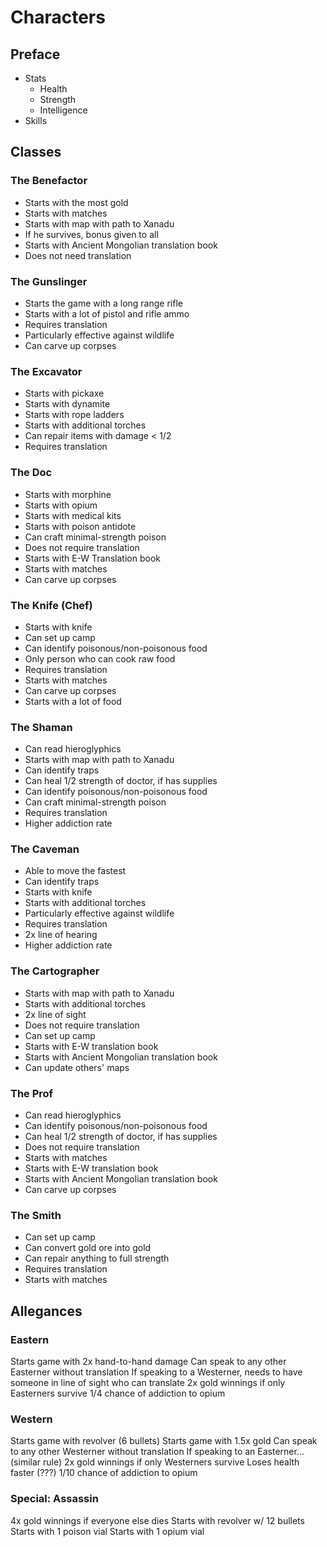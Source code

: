 # Characters

## Preface
  * Stats
    * Health
    * Strength
    * Intelligence
  * Skills

## Classes

### The Benefactor
  * Starts with the most gold
  * Starts with matches
  * Starts with map with path to Xanadu
  * If he survives, bonus given to all
  * Starts with Ancient Mongolian translation book
  * Does not need translation

### The Gunslinger
  * Starts the game with a long range rifle
  * Starts with a lot of pistol and rifle ammo
  * Requires translation
  * Particularly effective against wildlife
  * Can carve up corpses

### The Excavator
  * Starts with pickaxe
  * Starts with dynamite
  * Starts with rope ladders
  * Starts with additional torches
  * Can repair items with damage < 1/2
  * Requires translation

### The Doc
  * Starts with morphine
  * Starts with opium
  * Starts with medical kits
  * Starts with poison antidote
  * Can craft minimal-strength poison
  * Does not require translation
  * Starts with E-W Translation book
  * Starts with matches
  * Can carve up corpses

### The Knife (Chef)
  * Starts with knife
  * Can set up camp
  * Can identify poisonous/non-poisonous food
  * Only person who can cook raw food
  * Requires translation
  * Starts with matches
  * Can carve up corpses
  * Starts with a lot of food

### The Shaman
  * Can read hieroglyphics
  * Starts with map with path to Xanadu
  * Can identify traps
  * Can heal 1/2 strength of doctor, if has supplies
  * Can identify poisonous/non-poisonous food
  * Can craft minimal-strength poison
  * Requires translation
  * Higher addiction rate

### The Caveman
  * Able to move the fastest
  * Can identify traps
  * Starts with knife
  * Starts with additional torches
  * Particularly effective against wildlife
  * Requires translation
  * 2x line of hearing
  * Higher addiction rate

### The Cartographer
  * Starts with map with path to Xanadu
  * Starts with additional torches
  * 2x line of sight
  * Does not require translation
  * Can set up camp
  * Starts with E-W translation book
  * Starts with Ancient Mongolian translation book
  * Can update others' maps

### The Prof
  * Can read hieroglyphics
  * Can identify poisonous/non-poisonous food
  * Can heal 1/2 strength of doctor, if has supplies
  * Does not require translation
  * Starts with matches
  * Starts with E-W translation book
  * Starts with Ancient Mongolian translation book
  * Can carve up corpses

### The Smith
  * Can set up camp
  * Can convert gold ore into gold
  * Can repair anything to full strength
  * Requires translation
  * Starts with matches

## Allegances

### Eastern
Starts game with 2x hand-to-hand damage
Can speak to any other Easterner without translation
If speaking to a Westerner, needs to have someone in line of sight who can translate
2x gold winnings if only Easterners survive
1/4 chance of addiction to opium

### Western
Starts game with revolver (6 bullets)
Starts game with 1.5x gold
Can speak to any other Westerner without translation
If speaking to an Easterner... (similar rule)
2x gold winnings if only Westerners survive
Loses health faster (???)
1/10 chance of addiction to opium

### Special: Assassin
4x gold winnings if everyone else dies
Starts with revolver w/ 12 bullets
Starts with 1 poison vial
Starts with 1 opium vial
